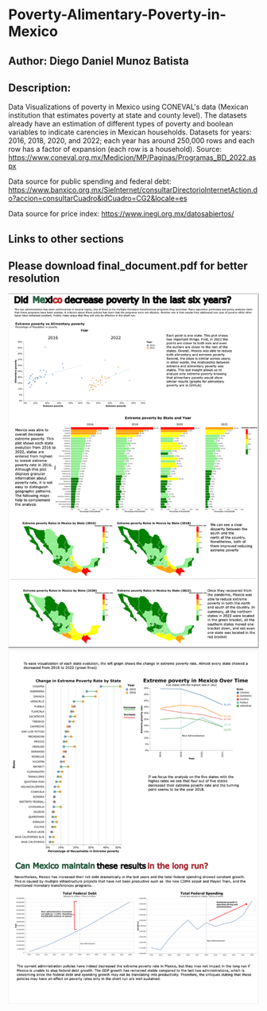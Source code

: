 # Poverty-Alimentary-Poverty-in-Mexico

## Author: Diego Daniel Munoz Batista

## Description:

Data Visualizations of poverty in Mexico using CONEVAL's data (Mexican institution that estimates poverty at state and county level). The datasets already have an estimation of different types of poverty and boolean variables to indicate carencies in Mexican households. Datasets for years: 2016, 2018, 2020, and 2022; each year has around 250,000 rows and each row has a factor of expansion (each row is a household). Source: https://www.coneval.org.mx/Medicion/MP/Paginas/Programas_BD_2022.aspx

Data source for public spending and federal debt: https://www.banxico.org.mx/SieInternet/consultarDirectorioInternetAction.do?accion=consultarCuadro&idCuadro=CG2&locale=es

Data source for price index: https://www.inegi.org.mx/datosabiertos/

## Links to other sections

## Please download final_document.pdf for better resolution

![Alt text](static_final/ss_readme/ss_final_1.png?raw=true "Optional Title")
![Alt text](static_final/ss_readme/ss_final_2.png?raw=true "Optional Title")